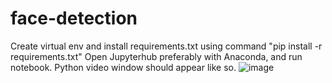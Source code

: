 # face-detection
Create virtual env and install requirements.txt using command "pip install -r requirements.txt"
Open Jupyterhub preferably with Anaconda, and run notebook. Python video window should appear like so. ![image](https://user-images.githubusercontent.com/11686738/62110306-fe083280-b262-11e9-9d8b-66b37a70edd7.png)

